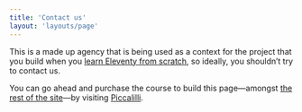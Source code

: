 ```yaml
---
title: 'Contact us'
layout: 'layouts/page'
---
```


This is a made up agency that is being used as a context for the project that you build when you [learn Eleventy from scratch](https://piccalil.li/course/learn-eleventy-from-scratch/), so ideally, you shouldn’t try to contact us.

You can go ahead and purchase the course to build this page—amongst [the rest of the site](/)—by visiting [Piccalilli](https://piccalil.li/course/learn-eleventy-from-scratch/).
